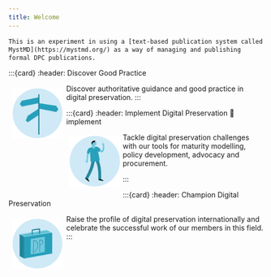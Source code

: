 ```yaml
---
title: Welcome
---
```


```{warning} Steady Now!
This is an experiment in using a [text-based publication system called MystMD](https://mystmd.org/) as a way of managing and publishing formal DPC publications.    
```

:::{card}
:header: Discover Good Practice
<div style="float: left; width: 100px; padding: 0.5em;"><img src="./images/icon_signpost.png"></div>
Discover authoritative guidance and good practice in digital preservation.
:::


:::{card}
:header: Implement Digital Preservation
:link: implement
<div style="float: left; width: 100px; padding: 0.4em;"><img src="./images/DPC_icons_CaseStudies_why_1.png"></div>
Tackle digital preservation challenges with our tools for maturity modelling, policy development, advocacy and procurement.

:::

:::{card}
:header: Champion Digital Preservation
<div style="float: left; width: 100px; padding: 0.5em;"><img src="./images/icon_case.png"></div>
Raise the profile of digital preservation internationally and celebrate the successful work of our members in this field.
:::


```{show-index}
```